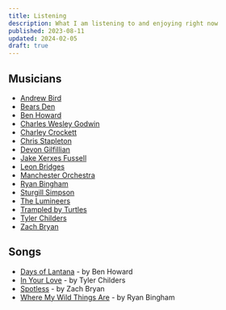 ```yaml
---
title: Listening
description: What I am listening to and enjoying right now
published: 2023-08-11
updated: 2024-02-05
draft: true
---
```


## Musicians

- [Andrew Bird](https://www.youtube.com/@andrewbirdmusic)
- [Bears Den](https://www.youtube.com/@bearsdenmusic)
- [Ben Howard](https://www.youtube.com/channel/UC7P46taO0CdI8Gy44P1X2yA)
- [Charles Wesley Godwin](https://www.youtube.com/channel/UCJCxcREP5KsQrFgNATnYPWg)
- [Charley Crockett](https://www.youtube.com/@CharleyCrockett)
- [Chris Stapleton](https://www.youtube.com/@chrisstapleton)
- [Devon Gilfillian](https://www.youtube.com/@DevonGilfillian)
- [Jake Xerxes Fussell](https://www.youtube.com/channel/UCb7Cc1suIkrnKTbI407id2A)
- [Leon Bridges](https://www.youtube.com/channel/UCQr1Q3uFt1K7KhMkDxa9q2w)
- [Manchester Orchestra](https://www.youtube.com/channel/UCxi28TQABtfZ0pfvMVozD7Q)
- [Ryan Bingham](https://www.youtube.com/@ryanbingham)
- [Sturgill Simpson](https://www.youtube.com/@sturgillsimpson)
- [The Lumineers](https://www.youtube.com/channel/UCB7P9Hr5BYB5Mkxau6t3Sgw)
- [Trampled by Turtles](https://www.youtube.com/@tbtduluth)
- [Tyler Childers](https://www.youtube.com/@tylerchilders)
- [Zach Bryan](https://www.youtube.com/channel/UCwK3C8Vgphad4PweezfUBAQ)

## Songs

- [Days of Lantana](https://www.youtube.com/watch?v=U1BezmtNuKE) - by Ben Howard
- [In Your Love](https://www.youtube.com/watch?v=II-L8Hq0_i4) - by Tyler Childers
- [Spotless](https://www.youtube.com/watch?v=vhAEk-j-FGo) - by Zach Bryan
- [Where My Wild Things Are](https://www.youtube.com/watch?v=vyvar_KtvsE) - by Ryan Bingham
